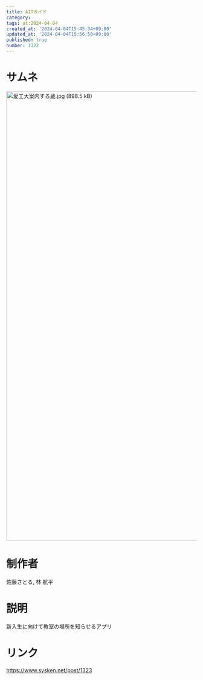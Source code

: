 ```yaml
---
title: AITガイド
category:
tags: at:2024-04-04
created_at: '2024-04-04T15:45:34+09:00'
updated_at: '2024-04-04T15:56:50+09:00'
published: true
number: 1322
---
```


# サムネ
<img width="1190" alt="愛工大案内する蔵.jpg (898.5 kB)" src="https://img.esa.io/uploads/production/attachments/19973/2024/04/04/148142/eef88c2e-dd50-40e0-b9f4-8fa17d471be0.jpg">


# 制作者
佐藤さとる, 林 航平

# 説明
新入生に向けて教室の場所を知らせるアプリ

# リンク
https://www.sysken.net/post/1323

